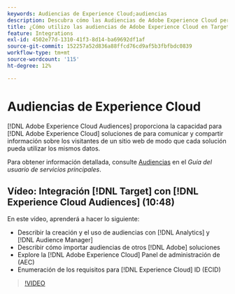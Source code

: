 ```yaml
---
keywords: Audiencias de Experience Cloud;audiencias
description: Descubra cómo las Audiencias de Adobe Experience Cloud permiten que las soluciones de Experience Cloud se comuniquen y compartan información sobre los visitantes de un sitio web con otras soluciones de Adobe.
title: ¿Cómo utilizo las audiencias de Adobe Experience Cloud en Target?
feature: Integrations
exl-id: 4502e77d-1310-41f3-8d14-ba69692df1af
source-git-commit: 152257a52d836a88ffcd76cd9af5b3fbfbdc0839
workflow-type: tm+mt
source-wordcount: '115'
ht-degree: 12%

---
```


# Audiencias de Experience Cloud

[!DNL Adobe Experience Cloud Audiences] proporciona la capacidad para [!DNL Adobe Experience Cloud] soluciones de para comunicar y compartir información sobre los visitantes de un sitio web de modo que cada solución pueda utilizar los mismos datos.

Para obtener información detallada, consulte [Audiencias](https://experienceleague.adobe.com/docs/core-services/interface/audiences/audience-library.html?lang=es) en el *Guía del usuario de servicios principales*.

## Vídeo: Integración [!DNL Target] con [!DNL Experience Cloud Audiences] (10:48)

En este vídeo, aprenderá a hacer lo siguiente:

* Describir la creación y el uso de audiencias con [!DNL Analytics] y [!DNL Audience Manager]
* Describir cómo importar audiencias de otros [!DNL Adobe] soluciones
* Explore la [!DNL Adobe Experience Cloud] Panel de administración de (AEC)
* Enumeración de los requisitos para [!DNL Experience Cloud] ID (ECID)

>[!VIDEO](https://video.tv.adobe.com/v/35152)
